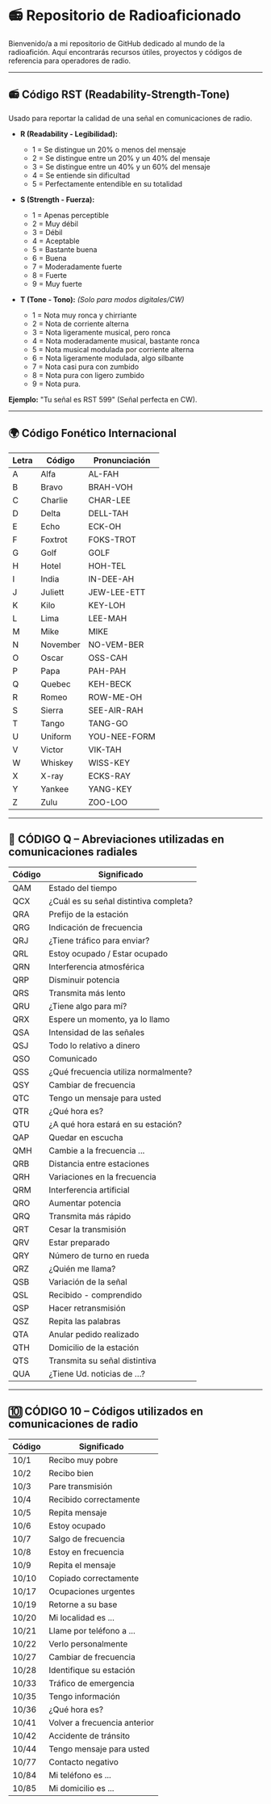 # 📻 Repositorio de Radioaficionado

Bienvenido/a a mi repositorio de GitHub dedicado al mundo de la radioafición. Aquí encontrarás recursos útiles, proyectos y códigos de referencia para operadores de radio.

---

## 📻 Código RST (Readability-Strength-Tone)

Usado para reportar la calidad de una señal en comunicaciones de radio.

- **R (Readability - Legibilidad):**
  - 1 = Se distingue un 20% o menos del mensaje
  - 2 = Se distingue entre un 20% y un 40% del mensaje
  - 3 = Se distingue entre un 40% y un 60% del mensaje
  - 4 = Se entiende sin dificultad
  - 5 = Perfectamente entendible en su totalidad

- **S (Strength - Fuerza):**
  - 1 = Apenas perceptible
  - 2 = Muy débil
  - 3 = Débil
  - 4 = Aceptable
  - 5 = Bastante buena
  - 6 = Buena
  - 7 = Moderadamente fuerte
  - 8 = Fuerte
  - 9 = Muy fuerte

- **T (Tone - Tono):** *(Solo para modos digitales/CW)*
  - 1  =   Nota muy ronca y chirriante
  - 2  =   Nota de corriente alterna
  - 3  =   Nota ligeramente musical, pero ronca
  - 4  =   Nota moderadamente  musical, bastante ronca
  - 5  =   Nota musical modulada por corriente alterna
  - 6  =   Nota ligeramente modulada, algo silbante
  - 7  =   Nota casi pura con zumbido
  - 8  =   Nota pura con ligero zumbido
  - 9  =   Nota pura.

**Ejemplo:** "Tu señal es RST 599" (Señal perfecta en CW).

---

## 🌍 Código Fonético Internacional

| Letra | Código       | Pronunciación |
|-------|--------------|----------------|
| A     | Alfa         | AL-FAH         |
| B     | Bravo        | BRAH-VOH       |
| C     | Charlie      | CHAR-LEE       |
| D     | Delta        | DELL-TAH       |
| E     | Echo         | ECK-OH         |
| F     | Foxtrot      | FOKS-TROT      |
| G     | Golf         | GOLF           |
| H     | Hotel        | HOH-TEL        |
| I     | India        | IN-DEE-AH      |
| J     | Juliett      | JEW-LEE-ETT    |
| K     | Kilo         | KEY-LOH        |
| L     | Lima         | LEE-MAH        |
| M     | Mike         | MIKE           |
| N     | November     | NO-VEM-BER     |
| O     | Oscar        | OSS-CAH        |
| P     | Papa         | PAH-PAH        |
| Q     | Quebec       | KEH-BECK       |
| R     | Romeo        | ROW-ME-OH      |
| S     | Sierra       | SEE-AIR-RAH    |
| T     | Tango        | TANG-GO        |
| U     | Uniform      | YOU-NEE-FORM   |
| V     | Victor       | VIK-TAH        |
| W     | Whiskey      | WISS-KEY       |
| X     | X-ray        | ECKS-RAY       |
| Y     | Yankee       | YANG-KEY       |
| Z     | Zulu         | ZOO-LOO        |

---

## 📡 CÓDIGO Q – Abreviaciones utilizadas en comunicaciones radiales

| Código | Significado |
|--------|-------------|
| QAM | Estado del tiempo |
| QCX | ¿Cuál es su señal distintiva completa? |
| QRA | Prefijo de la estación |
| QRG | Indicación de frecuencia |
| QRJ | ¿Tiene tráfico para enviar? |
| QRL | Estoy ocupado / Estar ocupado |
| QRN | Interferencia atmosférica |
| QRP | Disminuir potencia |
| QRS | Transmita más lento |
| QRU | ¿Tiene algo para mí? |
| QRX | Espere un momento, ya lo llamo |
| QSA | Intensidad de las señales |
| QSJ | Todo lo relativo a dinero |
| QSO | Comunicado |
| QSS | ¿Qué frecuencia utiliza normalmente? |
| QSY | Cambiar de frecuencia |
| QTC | Tengo un mensaje para usted |
| QTR | ¿Qué hora es? |
| QTU | ¿A qué hora estará en su estación? |
| QAP | Quedar en escucha |
| QMH | Cambie a la frecuencia ... |
| QRB | Distancia entre estaciones |
| QRH | Variaciones en la frecuencia |
| QRM | Interferencia artificial |
| QRO | Aumentar potencia |
| QRQ | Transmita más rápido |
| QRT | Cesar la transmisión |
| QRV | Estar preparado |
| QRY | Número de turno en rueda |
| QRZ | ¿Quién me llama? |
| QSB | Variación de la señal |
| QSL | Recibido - comprendido |
| QSP | Hacer retransmisión |
| QSZ | Repita las palabras |
| QTA | Anular pedido realizado |
| QTH | Domicilio de la estación |
| QTS | Transmita su señal distintiva |
| QUA | ¿Tiene Ud. noticias de …? |

---

## 🔟 CÓDIGO 10 – Códigos utilizados en comunicaciones de radio

| Código | Significado |
|--------|-------------|
| 10/1 | Recibo muy pobre |
| 10/2 | Recibo bien |
| 10/3 | Pare transmisión |
| 10/4 | Recibido correctamente |
| 10/5 | Repita mensaje |
| 10/6 | Estoy ocupado |
| 10/7 | Salgo de frecuencia |
| 10/8 | Estoy en frecuencia |
| 10/9 | Repita el mensaje |
| 10/10 | Copiado correctamente |
| 10/17 | Ocupaciones urgentes |
| 10/19 | Retorne a su base |
| 10/20 | Mi localidad es ... |
| 10/21 | Llame por teléfono a ... |
| 10/22 | Verlo personalmente |
| 10/27 | Cambiar de frecuencia |
| 10/28 | Identifique su estación |
| 10/33 | Tráfico de emergencia |
| 10/35 | Tengo información |
| 10/36 | ¿Qué hora es? |
| 10/41 | Volver a frecuencia anterior |
| 10/42 | Accidente de tránsito |
| 10/44 | Tengo mensaje para usted |
| 10/77 | Contacto negativo |
| 10/84 | Mi teléfono es ... |
| 10/85 | Mi domicilio es ... |


